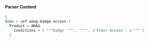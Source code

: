 #### Parser Content
```Java
{
Name = cef-amag-badge-access-2
  Product = AMAG
    Conditions = [ """badge '""", """', u'Floor Access', u'""" ]
  }
```